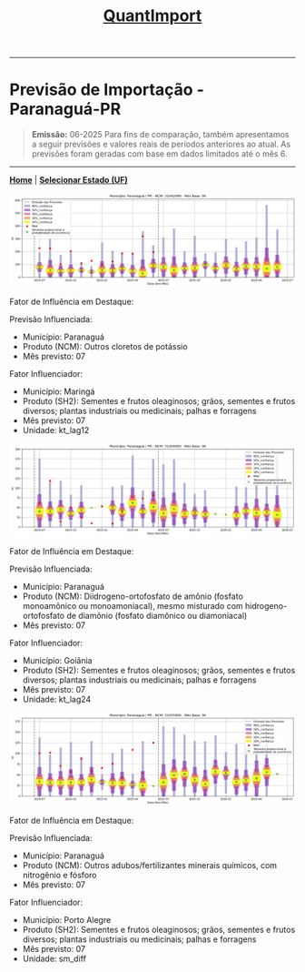 <header>
    <h1><a href="https://quantimportbrazil.github.io/Sobre/">QuantImport</a></h1>
</header>

---

# Previsão de Importação - Paranaguá-PR

> **Emissão:** 06-2025
> Para fins de comparação, também apresentamos a seguir previsões e valores reais de períodos anteriores ao atual.
> As previsões foram geradas com base em dados limitados até o mês 6.

---

**[Home](https://quantimportbrazil.github.io/Sobre/)** | **[Selecionar Estado (UF)](https://quantimportbrazil.github.io/Unidades_Federativas/)**


![Gráfico de Previsão](31042090.png)

Fator de Influência em Destaque:

Previsão Influenciada:
- Município: Paranaguá
- Produto (NCM): Outros cloretos de potássio 
- Mês previsto: 07

Fator Influenciador:
- Município: Maringá
- Produto (SH2): Sementes e frutos oleaginosos; grãos, sementes e frutos diversos; plantas industriais ou medicinais; palhas e forragens
- Mês previsto: 07
- Unidade: kt_lag12







![Gráfico de Previsão](31054000.png)

Fator de Influência em Destaque:

Previsão Influenciada:
- Município: Paranaguá
- Produto (NCM): Diidrogeno-ortofosfato de amônio (fosfato monoamônico ou monoamoniacal), mesmo misturado com hidrogeno-ortofosfato de diamônio (fosfato diamônico ou diamoniacal) 
- Mês previsto: 07

Fator Influenciador:
- Município: Goiânia
- Produto (SH2): Sementes e frutos oleaginosos; grãos, sementes e frutos diversos; plantas industriais ou medicinais; palhas e forragens
- Mês previsto: 07
- Unidade: kt_lag24







![Gráfico de Previsão](31055900.png)

Fator de Influência em Destaque:

Previsão Influenciada:
- Município: Paranaguá
- Produto (NCM): Outros adubos/fertilizantes minerais químicos, com nitrogênio e fósforo 
- Mês previsto: 07

Fator Influenciador:
- Município: Porto Alegre
- Produto (SH2): Sementes e frutos oleaginosos; grãos, sementes e frutos diversos; plantas industriais ou medicinais; palhas e forragens
- Mês previsto: 07
- Unidade: sm_diff





